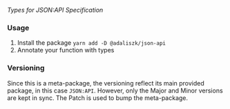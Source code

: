 _Types for JSON:API Specification_

### Usage

1. Install the package `yarn add -D @adaliszk/json-api`
2. Annotate your function with types

### Versioning

Since this is a meta-package, the versioning reflect its main provided package, in this case `JSON:API`. However,
only the Major and Minor versions are kept in sync. The Patch is used to bump the meta-package.
